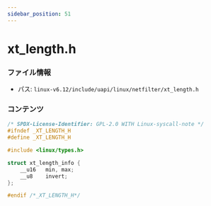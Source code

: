 ```yaml
---
sidebar_position: 51
---
```

# xt_length.h

### ファイル情報

- パス: `linux-v6.12/include/uapi/linux/netfilter/xt_length.h`

### コンテンツ

```h
/* SPDX-License-Identifier: GPL-2.0 WITH Linux-syscall-note */
#ifndef _XT_LENGTH_H
#define _XT_LENGTH_H

#include <linux/types.h>

struct xt_length_info {
    __u16	min, max;
    __u8	invert;
};

#endif /*_XT_LENGTH_H*/

```
